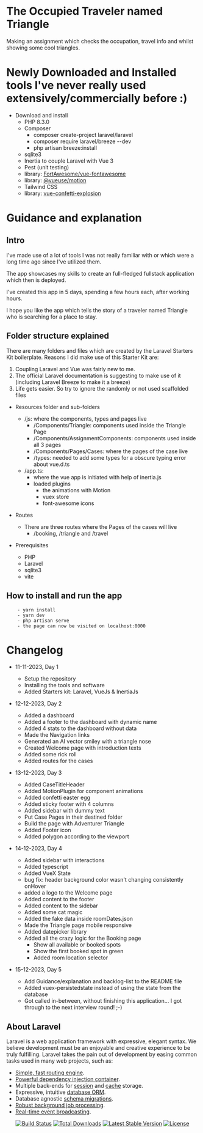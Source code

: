 # The Occupied Traveler named Triangle
Making an assignment which checks the occupation, travel info and whilst showing some cool triangles.

# Newly Downloaded and Installed tools I've never really used extensively/commercially before :)  
- Download and install
    - PHP 8.3.0
    - Composer
        - composer create-project laravel/laravel 
        - composer require laravel/breeze --dev
        - php artisan breeze:install
    - sqlite3
    - Inertia to couple Laravel with Vue 3
    - Pest (unit testing)
    - library: [FortAwesome/vue-fontawesome](https://github.com/FortAwesome/vue-fontawesome)
    - library: [@vueuse/motion](https://github.com/vueuse/motion)
    - Tailwind CSS
    - library: [vue-confetti-explosion](https://github.com/valgeirb/vue-confetti-explosion)

# Guidance and explanation
## Intro
I've made use of a lot of tools I was not really familiar with or which were a long time ago
since I've utilized them.

The app showcases my skills to create an full-fledged fullstack application which then is deployed.

I've created this app in 5 days, spending a few hours each, after working hours.

I hope you like the app which tells the story of a traveler named Triangle who is searching for a place to stay.

## Folder structure explained
There are many folders and files which are created by the Laravel Starters Kit boilerplate.
Reasons I did make use of this Starter Kit are:
1. Coupling Laravel and Vue was fairly new to me.
2. The official Laravel documentation is suggesting to make use of it (including Laravel Breeze to make it a breeze)
3. Life gets easier. So try to ignore the randomly or not used scaffolded files

- Resources folder and sub-folders
    - /js: where the components, types and pages live
        - /Components/Triangle: components used inside the Triangle Page
        - /Components/AssignmentComponents: components used inside all 3 pages
        - /Components/Pages/Cases: where the pages of the case live
        - /types: needed to add some types for a obscure typing error about vue.d.ts
    - /app.ts:
        - where the vue app is initiated with help of inertia.js 
        - loaded plugins
            - the animations with Motion
            - vuex store
            - font-awesome icons

- Routes
    - There are three routes where the Pages of the cases will live
        - /booking, /triangle and /travel

- Prerequisites
    - PHP
    - Laravel
    - sqlite3
    - vite

## How to install and run the app
        - yarn install
        - yarn dev
        - php artisan serve
        - the page can now be visited on localhost:8000

# Changelog
 - 11-11-2023, Day 1
    - Setup the repository
    - Installing the tools and software
    - Added Starters kit: Laravel, VueJs & InertiaJs 

 - 12-12-2023, Day 2
    - Added a dashboard
    - Added a footer to the dashboard with dynamic name
    - Added 4 stats to the dashboard without data
    - Made the Navigation links
    - Generated an AI vector smiley with a triangle nose
    - Created Welcome page with introduction texts
    - Added some rick roll
    - Added routes for the cases

- 13-12-2023, Day 3
    - Added CaseTitleHeader
    - Added MotionPlugin for component animations
    - Added confetti easter egg
    - Added sticky footer with 4 columns
    - Added sidebar with dummy text
    - Put Case Pages in their destined folder
    - Build the page with Adventurer Triangle
    - Added Footer icon
    - Added polygon according to the viewport

- 14-12-2023, Day 4
    - Added sidebar with interactions
    - Added typescript
    - Added VueX State
    - bug fix: header background color wasn't changing consistently onHover
    - added a logo to the Welcome page
    - Added content to the footer
    - Added content to the sidebar
    - Added some cat magic
    - Added the fake data inside roomDates.json
    - Made the Triangle page mobile responsive
    - Added datepicker library
    - Added all the crazy logic for the Booking page
        - Show all available or booked spots
        - Show the first booked spot in green
        - Added room location selector 

- 15-12-2023, Day 5
    - Add Guidance/explanation and backlog-list to the README file
    - Added vuex-persistedstate instead of using the state from the database
    - Got called in-between, without finishing this application... I got through to the next interview round! ;-)

<!-- 
backlog-list:
    - Triangle Page
        - reset button count button
        - save the data for the user inside the database with vuex
        - make the images a circle and aligned correctly

    - Booking page
        - able to book room and cancel booking
        - form functionality, submit form on button click
        - styling of booking page: book a room title etc.

    - Travel Kilometers page
        - Create the endpoints coupled against data in the laravel backend 
        - Fetch the endpoints in the frontend to show numbers
        - Explain the endpoints and why you choose to add those
        - User
            - make the mail verification functioning
            - show the user verification on the travel page underneath the endpoint data
            
    - Deploy the application
-->
## About Laravel

Laravel is a web application framework with expressive, elegant syntax. We believe development must be an enjoyable and creative experience to be truly fulfilling. Laravel takes the pain out of development by easing common tasks used in many web projects, such as:

- [Simple, fast routing engine](https://laravel.com/docs/routing).
- [Powerful dependency injection container](https://laravel.com/docs/container).
- Multiple back-ends for [session](https://laravel.com/docs/session) and [cache](https://laravel.com/docs/cache) storage.
- Expressive, intuitive [database ORM](https://laravel.com/docs/eloquent).
- Database agnostic [schema migrations](https://laravel.com/docs/migrations).
- [Robust background job processing](https://laravel.com/docs/queues).
- [Real-time event broadcasting](https://laravel.com/docs/broadcasting).

<p align="center">
<a href="https://github.com/laravel/framework/actions"><img src="https://github.com/laravel/framework/workflows/tests/badge.svg" alt="Build Status"></a>
<a href="https://packagist.org/packages/laravel/framework"><img src="https://img.shields.io/packagist/dt/laravel/framework" alt="Total Downloads"></a>
<a href="https://packagist.org/packages/laravel/framework"><img src="https://img.shields.io/packagist/v/laravel/framework" alt="Latest Stable Version"></a>
<a href="https://packagist.org/packages/laravel/framework"><img src="https://img.shields.io/packagist/l/laravel/framework" alt="License"></a>
</p>
